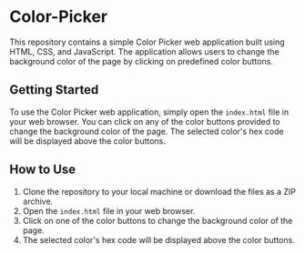 # Color-Picker

This repository contains a simple Color Picker web application built using HTML, CSS, and JavaScript. The application allows users to change the background color of the page by clicking on predefined color buttons.

## Getting Started

To use the Color Picker web application, simply open the `index.html` file in your web browser. You can click on any of the color buttons provided to change the background color of the page. The selected color's hex code will be displayed above the color buttons.

## How to Use

1. Clone the repository to your local machine or download the files as a ZIP archive.
2. Open the `index.html` file in your web browser.
3. Click on one of the color buttons to change the background color of the page.
4. The selected color's hex code will be displayed above the color buttons.
